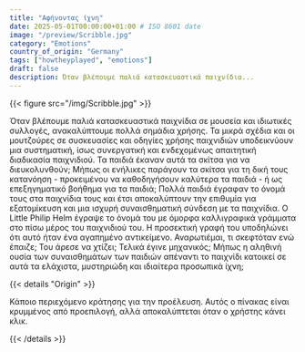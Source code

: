 ```yaml
---
title: "Αφήνοντας ίχνη"
date: 2025-05-01T00:00:00+01:00 # ISO 8601 date
image: "/preview/Scribble.jpg"
category: "Emotions"
country_of_origin: "Germany"
tags: ["howtheyplayed", "emotions"]
draft: false
description: Όταν βλέπουμε παλιά κατασκευαστικά παιχνίδια...
---
```




{{< figure src="/img/Scribble.jpg"  >}}

Όταν βλέπουμε παλιά κατασκευαστικά παιχνίδια σε μουσεία και ιδιωτικές συλλογές, ανακαλύπτουμε πολλά σημάδια χρήσης. Τα μικρά σχέδια και οι μουτζούρες σε συσκευασίες και οδηγίες χρήσης παιχνιδιών υποδεικνύουν μια συστηματική, ίσως συνεργατική και ενδεχομένως απαιτητική διαδικασία παιχνιδιού. Τα παιδιά έκαναν αυτά τα σκίτσα για να διευκολυνθούν; Μήπως οι ενήλικες παράγουν τα σκίτσα για τη δική τους κατανόηση - προκειμένου να καθοδηγήσουν καλύτερα τα παιδιά - ή ως επεξηγηματικό βοήθημα για τα παιδιά; Πολλά παιδιά έγραφαν το όνομά τους στα παιχνίδια τους και έτσι αποκαλύπτουν την επιθυμία για εξατομίκευση και μια ισχυρή συναισθηματική σύνδεση με τα παιχνίδια. Ο Little Philip Helm έγραψε το όνομά του με όμορφα καλλιγραφικά γράμματα στο πίσω μέρος του παιχνιδιού του. Η προσεκτική γραφή του υποδηλώνει ότι αυτό ήταν ένα αγαπημένο αντικείμενο. Αναρωτιέμαι, τι σκεφτόταν ενώ έπαιζε; Του άρεσε να χτίζει; Τελικά έγινε μηχανικός; Μήπως η αληθινή ουσία των συναισθημάτων των παιδιών απέναντι το παιχνίδι κατοικεί σε αυτά τα ελάχιστα, μυστηριώδη και ιδιαίτερα προσωπικά ίχνη;

{{< details "Origin" >}}

Κάποιο περιεχόμενο κράτησης για την προέλευση. Αυτός ο πίνακας είναι κρυμμένος από προεπιλογή, αλλά αποκαλύπτεται όταν ο χρήστης κάνει κλικ.

{{< /details >}}

